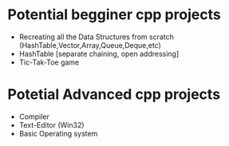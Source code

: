 # Potential begginer cpp projects

- Recreating all the Data Structures from scratch (HashTable,Vector,Array,Queue,Deque,etc)
- HashTable [separate chaining, open addressing]
- Tic-Tak-Toe game

# Potetial Advanced cpp projects

- Compiler
- Text-Editor (Win32)
- Basic Operating system
